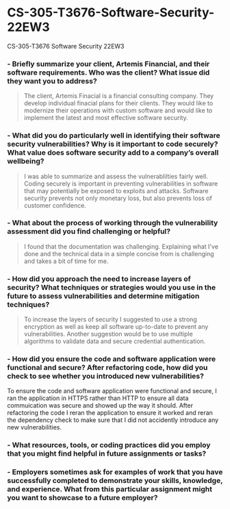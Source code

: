 # CS-305-T3676-Software-Security-22EW3
CS-305-T3676 Software Security 22EW3


### - Briefly summarize your client, Artemis Financial, and their software requirements. Who was the client? What issue did they want you to address?
> The client, Artemis Finacial is a financial consulting company. They develop individual finacial plans for their clients. They would like to modernize their operations with custom software and would like to implement the latest and most effective software security.  

### - What did you do particularly well in identifying their software security vulnerabilities? Why is it important to code securely? What value does software security add to a company’s overall wellbeing?
> I was able to summarize and assess the vulnerablilties fairly well. Coding securely is important in preventing vulnerabilities in software that may potentially be exposed to exploits and attacks. Software security prevents not only monetary loss, but also prevents loss of customer confidence.

### - What about the process of working through the vulnerability assessment did you find challenging or helpful?
> I found that the documentation was challenging. Explaining what I've done and the technical data in a simple concise from is challenging and takes a bit of time for me.

### - How did you approach the need to increase layers of security? What techniques or strategies would you use in the future to assess vulnerabilities and determine mitigation techniques?
> To increase the layers of security I suggested to use a strong encryption as well as keep all software up-to-date to prevent any vulnerabilities. Another suggestion would be to use multiple algorithms to validate data and secure credential authentication. 

### - How did you ensure the code and software application were functional and secure? After refactoring code, how did you check to see whether you introduced new vulnerabilities?
To ensure the code and software application were functional and secure, I ran the application in HTTPS rather than HTTP to ensure all data commuication was secure and showed up the way it should. After refactoring the code I reran the application to ensure it worked and reran the dependency check to make sure that I did not accidently introduce any new vulnerabilities. 

### - What resources, tools, or coding practices did you employ that you might find helpful in future assignments or tasks?


### - Employers sometimes ask for examples of work that you have successfully completed to demonstrate your skills, knowledge, and experience. What from this particular assignment might you want to showcase to a future employer?

